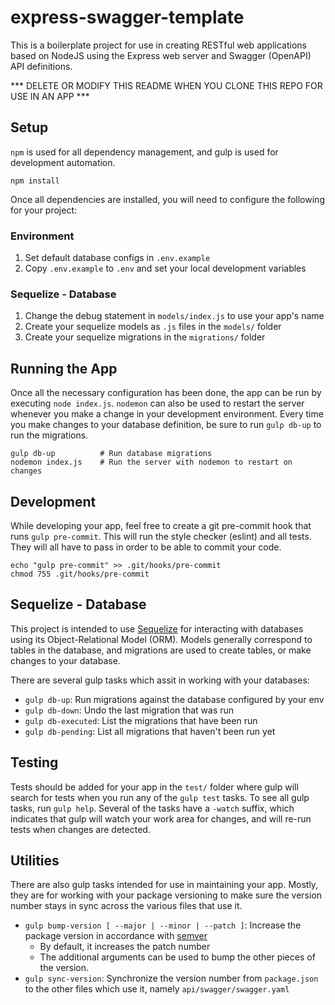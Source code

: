 express-swagger-template
========================

This is a boilerplate project for use in creating RESTful web applications based
on NodeJS using the Express web server and Swagger (OpenAPI) API definitions.

*** DELETE OR MODIFY THIS README WHEN YOU CLONE THIS REPO FOR USE IN AN APP ***

Setup
-----

`npm` is used for all dependency management, and gulp is used for development
automation.

```shell
npm install
```

Once all dependencies are installed, you will need to configure the
following for your project:

### Environment
1. Set default database configs in `.env.example`
2. Copy `.env.example` to `.env` and set your local development variables

### Sequelize - Database
1. Change the debug statement in `models/index.js` to use your app's name
2. Create your sequelize models as `.js` files in the `models/` folder
3. Create your sequelize migrations in the `migrations/` folder

Running the App
---------------

Once all the necessary configuration has been done, the app can be run by
executing `node index.js`. `nodemon` can also be used to restart the server
whenever you make a change in your development environment. Every time you make
changes to your database definition, be sure to run `gulp db-up` to run the
migrations.

```shell
gulp db-up          # Run database migrations
nodemon index.js    # Run the server with nodemon to restart on changes
```

Development
-----------

While developing your app, feel free to create a git pre-commit hook that runs
`gulp pre-commit`. This will run the style checker (eslint) and all tests. They
will all have to pass in order to be able to commit your code.

```shell
echo "gulp pre-commit" >> .git/hooks/pre-commit
chmod 755 .git/hooks/pre-commit
```

Sequelize - Database
--------------------

This project is intended to use [Sequelize](http://docs.sequelizejs.com/) for
interacting with databases using its Object-Relational Model (ORM). Models
generally correspond to tables in the database, and migrations are used to
create tables, or make changes to your database.

There are several gulp tasks which assit in working with your databases:

* `gulp db-up`: Run migrations against the database configured by your env
* `gulp db-down`: Undo the last migration that was run
* `gulp db-executed`: List the migrations that have been run
* `gulp db-pending`: List all migrations that haven't been run yet

Testing
-------

Tests should be added for your app in the `test/` folder where gulp will search
for tests when you run any of the `gulp test` tasks. To see all gulp tasks, run
`gulp help`. Several of the tasks have a `-watch` suffix, which indicates that
gulp will watch your work area for changes, and will re-run tests when changes
are detected.

Utilities
---------

There are also gulp tasks intended for use in maintaining your app. Mostly, they
are for working with your package versioning to make sure the version number
stays in sync across the various files that use it.

* `gulp bump-version [ --major | --minor | --patch ]`: Increase the package
  version in accordance with [semver](http://semver.org/)
  * By default, it increases the patch number
  * The additional arguments can be used to bump the other pieces of the
    version.
* `gulp sync-version`: Synchronize the version number from `package.json` to the
  other files which use it, namely `api/swagger/swagger.yaml`
